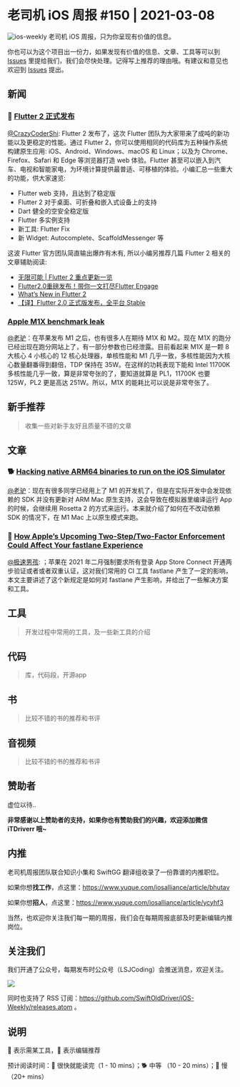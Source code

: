 # 老司机 iOS 周报 #150 | 2021-03-08

![ios-weekly](https://github.com/SwiftOldDriver/iOS-Weekly/blob/master/assets/ios-weekly.png?raw=true)
老司机 iOS 周报，只为你呈现有价值的信息。

你也可以为这个项目出一份力，如果发现有价值的信息、文章、工具等可以到 [Issues](https://github.com/SwiftOldDriver/iOS-Weekly/issues) 里提给我们，我们会尽快处理。记得写上推荐的理由哦。有建议和意见也欢迎到 [Issues](https://github.com/SwiftOldDriver/iOS-Weekly/issues) 提出。

## 新闻

### 🐢 [Flutter 2 正式发布](https://mp.weixin.qq.com/s/tJe2ScLgKWFTybpBtDl2TA)

[@CrazyCoderShi](https://github.com/CrazyCoderShi): Flutter 2 发布了，这次 Flutter 团队为大家带来了成吨的新功能以及更稳定的性能。通过 Flutter 2，你可以使用相同的代码库为五种操作系统构建原生应用: iOS、Android、Windows、macOS 和 Linux；以及为 Chrome、Firefox、Safari 和 Edge 等浏览器打造 web 体验。Flutter 甚至可以嵌入到汽车、电视和智能家电，为环境计算提供最普适、可移植的体验。小编汇总一些重大的功能，供大家速览:

- Flutter web 支持，且达到了稳定版
- Flutter 2 对于桌面、可折叠和嵌入式设备上的支持
- Dart 健全的空安全稳定版
- Flutter 多实例支持
- 新工具: Flutter Fix
- 新 Widget: Autocomplete、ScaffoldMessenger 等

这波 Flutter 官方团队简直输出爆炸有木有, 所以小编另推荐几篇 Flutter 2 相关的文章辅助阅读:

- [无限可能 | Flutter 2 重点更新一览](https://mp.weixin.qq.com/s/EzS3dtpZB_i9p358qqlBpg)
- [Flutter2.0重磅发布！带你一文打尽Flutter Engage](https://mp.weixin.qq.com/s/qy6ZdZmULOgwBEiqT4yGew)
- [What’s New in Flutter 2](https://medium.com/flutter/whats-new-in-flutter-2-0-fe8e95ecc65)
- [【译】Flutter 2.0 正式版发布，全平台 Stable](https://mp.weixin.qq.com/s/rqf4tJR23Yzf3L3J5JY3Qw)

### [Apple M1X benchmark leak](https://www.cpu-monkey.com/en/compare_cpu-apple_m1x-1898-vs-apple_m1-1804)

[@老驴](https://www.weibo.com/6090610445)：在苹果发布 M1 之后，也有很多人在期待 M1X 和 M2。现在 M1X 的跑分已经出现在跑分网站上了，有一部分参数也已经泄露。目前看起来 M1X 是一颗 8 大核心 4 小核心的 12 核心处理器，单核性能和 M1 几乎一致，多核性能因为大核心数量翻番得到翻倍，TDP 保持在 35W。在这样的功耗表现下能和 Intel 11700K 多核性能几乎一致，算是非常夸张的了，要知道就算是 PL1，11700K 也要 125W，PL2 更是高达 251W。所以，M1X 的能耗比可以说是非常夸张了。

## 新手推荐

> 收集一些对新手友好且质量不错的文章

## 文章

### 🐕 [Hacking native ARM64 binaries to run on the iOS Simulator](https://bogo.wtf/arm64-to-sim.html)

[@老驴](https://www.weibo.com/6090610445)：现在有很多同学已经用上了 M1 的开发机了，但是在实际开发中会发现依赖的 SDK 并没有更新对 ARM Mac 原生支持，这会导致在模拟器里编译运行 App 的时候，会继续用 Rosetta 2 的方式来运行。本来就介绍了如何在不改动依赖 SDK 的情况下，在 M1 Mac 上以原生模式来跑。 

### 🐢 [How Apple’s Upcoming Two-Step/Two-Factor Enforcement Could Affect Your fastlane Experience](https://www.joshholtz.com/blog/2021/02/17/apples-2fa-with-fastlane.html)

[@极速男孩](https://github.com/ztlyyznf001): ；苹果在 2021 年二月强制要求所有登录 App Store Connect 开通两步验证或者或者双重认证，这对我们常用的 CI 工具 fastlane 产生了一定的影响，本文主要讲述了这个新规定是如何对 fastlane 产生影响，并给出了一些解决方案和工具。

## 工具

> 开发过程中常用的工具，及一些新工具的介绍

## 代码

> 库，代码段，开源app

## 书

> 比较不错的书的推荐和书评

## 音视频

> 比较不错的书的推荐和书评

## 赞助者

虚位以待..

**非常感谢以上赞助者的支持，如果你也有赞助我们的兴趣，欢迎添加微信 iTDriverr 哦~**

## 内推

老司机周报团队联合知识小集和 SwiftGG 翻译组收录了一份靠谱的内推职位。

如果你想**找工作**，点这里：https://www.yuque.com/iosalliance/article/bhutav

如果你想**招人**，点这里：https://www.yuque.com/iosalliance/article/ycyhf3

当然，也欢迎你关注我们每一期的周报，我们会在每期周报底部及时更新编辑内推岗位。

## 关注我们

我们开通了公众号，每期发布时公众号（LSJCoding）会推送消息，欢迎关注。

![](https://github.com/SwiftOldDriver/iOS-Weekly/blob/master/assets/qrcode_for_wechat.jpg?raw=true)

同时也支持了 RSS 订阅：https://github.com/SwiftOldDriver/iOS-Weekly/releases.atom 。

## 说明

🚧 表示需某工具，🌟 表示编辑推荐

预计阅读时间：🐎 很快就能读完（1 - 10 mins）；🐕 中等 （10 - 20 mins）；🐢 慢（20+ mins）
